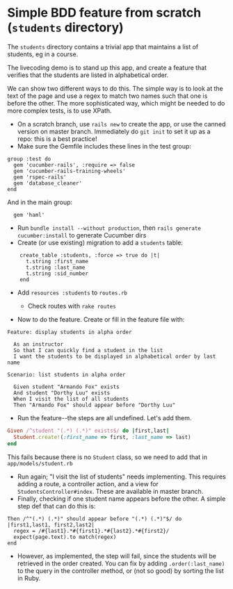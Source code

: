 # Simple BDD feature from scratch (`students` directory)

The `students` directory contains a trivial app that maintains a list of
students, eg in a course.

The livecoding demo is to stand up this app, and create a feature that
verifies that the students are listed in alphabetical order.

We can show two different ways to do this.  The simple way is to look at
the text of the page and use a regex to match two names such that one is
before the other.  The more sophisticated way, which might be needed to
do more complex tests, is to use XPath.

* On a scratch branch, use `rails new` to create the app, or use the
canned version on master branch.  Immediately do `git init` to set it up
as a repo: this is a best practice!
* Make sure the Gemfile includes these
lines in the test group:
```
group :test do
  gem 'cucumber-rails', :require => false
  gem 'cucumber-rails-training-wheels'
  gem 'rspec-rails'
  gem 'database_cleaner'
end
```
And in the main group:
```
  gem 'haml'
```
* Run `bundle install --without production`, then `rails generate
cucumber:install` to generate Cucumber dirs
* Create (or use existing) migration to add a `students` table:
```
    create_table :students, :force => true do |t|
      t.string :first_name
      t.string :last_name
      t.string :sid_number
    end
```
* Add `resources :students` to `routes.rb`
  * Check routes with `rake routes`

* Now to do the feature.  Create or fill in the feature file with:
```
Feature: display students in alpha order

  As an instructor
  So that I can quickly find a student in the list
  I want the students to be displayed in alphabetical order by last name

Scenario: list students in alpha order

  Given student "Armando Fox" exists
  And student "Dorthy Luu" exists
  When I visit the list of all students
  Then "Armando Fox" should appear before "Dorthy Luu"
```
* Run the feature--the steps are all undefined. Let's add them.
```ruby
Given /^student "(.*) (.*)" exists$/ do |first,last|
  Student.create!(:first_name => first, :last_name => last)
end
```
This fails because there is no `Student` class, so we need to add that
in `app/models/student.rb`
* Run again; "I visit the list of students" needs implementing. This
requires adding a route, a controller action, and a view for
`StudentsController#index`.  These are available in master branch.
* Finally, checking if one student name appears before the other.  A
simple step def that can do this is:
```
Then /^"(.*) (.*)" should appear before "(.*) (.*)"$/ do |first1,last1, first2,last2|
  regex = /#{last1}.*#{first1}.*#{last2}.*#{first2}/
  expect(page.text).to match(regex)
end
```
* However, as implemented, the step will fail, since the students will
be retrieved in the order created.  You can fix by adding
`.order(:last_name)` to the query in the controller method, or (not so
good) by sorting the list in Ruby.
